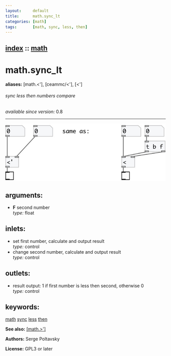 ```yaml
---
layout:     default
title:      math.sync_lt
categories: [math]
tags:       [math, sync, less, then]
---
```

[index](index.html) :: [math](category_math.html)
---

# math.sync_lt
**aliases:** [math.&lt;&#39;], [ceammc/&lt;&#39;], [&lt;&#39;]


###### sync less then numbers compare

*available since version:* 0.8

---




[![example](../examples/img/math.sync_lt.jpg)](../examples/pd/math.sync_lt.pd)



## arguments:

* **F**
second number<br>
_type:_ float<br>







## inlets:

* set first number, calculate and output result<br>
_type:_ control
* change second number, calculate and output result<br>
_type:_ control



## outlets:

* result output: 1 if first number is less then second, otherwise 0<br>
_type:_ control



## keywords:

[math](keywords/math.html)
[sync](keywords/sync.html)
[less](keywords/less.html)
[then](keywords/then.html)



**See also:**
[\[math.&gt;&#39;\]](math.%3E%27.html)




**Authors:** Serge Poltavsky




**License:** GPL3 or later





